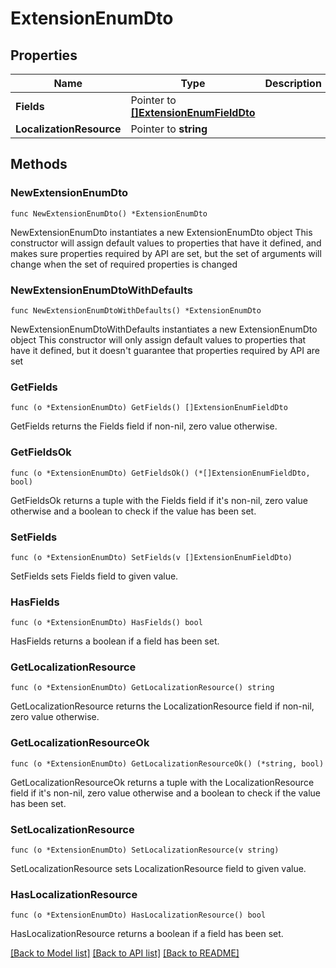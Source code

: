 # ExtensionEnumDto

## Properties

Name | Type | Description | Notes
------------ | ------------- | ------------- | -------------
**Fields** | Pointer to [**[]ExtensionEnumFieldDto**](ExtensionEnumFieldDto.md) |  | [optional] 
**LocalizationResource** | Pointer to **string** |  | [optional] 

## Methods

### NewExtensionEnumDto

`func NewExtensionEnumDto() *ExtensionEnumDto`

NewExtensionEnumDto instantiates a new ExtensionEnumDto object
This constructor will assign default values to properties that have it defined,
and makes sure properties required by API are set, but the set of arguments
will change when the set of required properties is changed

### NewExtensionEnumDtoWithDefaults

`func NewExtensionEnumDtoWithDefaults() *ExtensionEnumDto`

NewExtensionEnumDtoWithDefaults instantiates a new ExtensionEnumDto object
This constructor will only assign default values to properties that have it defined,
but it doesn't guarantee that properties required by API are set

### GetFields

`func (o *ExtensionEnumDto) GetFields() []ExtensionEnumFieldDto`

GetFields returns the Fields field if non-nil, zero value otherwise.

### GetFieldsOk

`func (o *ExtensionEnumDto) GetFieldsOk() (*[]ExtensionEnumFieldDto, bool)`

GetFieldsOk returns a tuple with the Fields field if it's non-nil, zero value otherwise
and a boolean to check if the value has been set.

### SetFields

`func (o *ExtensionEnumDto) SetFields(v []ExtensionEnumFieldDto)`

SetFields sets Fields field to given value.

### HasFields

`func (o *ExtensionEnumDto) HasFields() bool`

HasFields returns a boolean if a field has been set.

### GetLocalizationResource

`func (o *ExtensionEnumDto) GetLocalizationResource() string`

GetLocalizationResource returns the LocalizationResource field if non-nil, zero value otherwise.

### GetLocalizationResourceOk

`func (o *ExtensionEnumDto) GetLocalizationResourceOk() (*string, bool)`

GetLocalizationResourceOk returns a tuple with the LocalizationResource field if it's non-nil, zero value otherwise
and a boolean to check if the value has been set.

### SetLocalizationResource

`func (o *ExtensionEnumDto) SetLocalizationResource(v string)`

SetLocalizationResource sets LocalizationResource field to given value.

### HasLocalizationResource

`func (o *ExtensionEnumDto) HasLocalizationResource() bool`

HasLocalizationResource returns a boolean if a field has been set.


[[Back to Model list]](../README.md#documentation-for-models) [[Back to API list]](../README.md#documentation-for-api-endpoints) [[Back to README]](../README.md)


